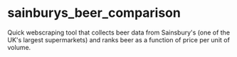 # sainburys_beer_comparison

Quick webscraping tool that collects beer data from Sainsbury's (one of the UK's largest supermarkets) and ranks beer as a function of price per unit of volume.
